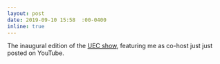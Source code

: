 ```yaml
---
layout: post
date: 2019-09-10 15:58  :00-0400
inline: true
---
```


The inaugural edition of the [UEC show](https://www.youtube.com/watch?v=WLjzY5SwJ0w), featuring me as co-host just just posted on YouTube.
